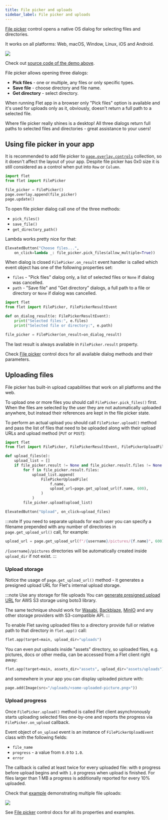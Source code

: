 ```yaml
---
title: File picker and uploads
sidebar_label: File picker and uploads
---
```


[File picker](/docs/controls/filepicker) control opens a native OS dialog for selecting files and directories.

It works on all platforms: Web, macOS, Window, Linux, iOS and Android.

<img src="/img/docs/controls/file-picker/file-picker-all-modes-demo.png" className="screenshot-80" />

Check out [source code of the demo above](https://github.com/flet-dev/examples/blob/main/python/controls/file-picker/file-picker-all-modes.py).

File picker allows opening three dialogs:

* **Pick files** - one or multiple, any files or only specific types.
* **Save file** - choose directory and file name.
* **Get directory** - select directory.

When running Flet app in a browser only "Pick files" option is available and it's used for uploads only as it, obviously, doesn't return a full path to a selected file.

Where file picker really shines is a desktop! All three dialogs return full paths to selected files and directories - great assistance to your users!

## Using file picker in your app

It is recommended to add file picker to [`page.overlay.controls`](/docs/controls/page#overlay) collection, so it doesn't affect the layout of your app. Despite file picker has 0x0 size it is still considered as a control when put into `Row` or `Column`.

```python
import flet
from flet import FilePicker

file_picker = FilePicker()
page.overlay.append(file_picker)
page.update()
```

To open file picker dialog call one of the three methods:

* `pick_files()`
* `save_file()`
* `get_directory_path()`

Lambda works pretty nice for that:

```python
ElevatedButton("Choose files...",
    on_click=lambda _: file_picker.pick_files(allow_multiple=True))
```

When dialog is closed `FilePicker.on_result` event handler is called which event object has one of the following properties set:

* `files` - "Pick files" dialog only, a list of selected files or `None` if dialog was cancelled.
* `path` - "Save file" and "Get directory" dialogs, a full path to a file or directory or `None` if dialog was cancelled.

```python
import flet
from flet import FilePicker, FilePickerResultEvent

def on_dialog_result(e: FilePickerResultEvent):
    print("Selected files:", e.files)
    print("Selected file or directory:", e.path)

file_picker = FilePicker(on_result=on_dialog_result)
```

The last result is always available in `FilePicker.result` property.

Check [File picker](/docs/controls/filepicker) control docs for all available dialog methods and their parameters.

## Uploading files

File picker has built-in upload capabilities that work on all platforms and the web.

To upload one or more files you should call `FilePicker.pick_files()` first.
When the files are selected by the user they are not automatically uploaded anywhere, but instead their references are kept in the file picker state.

To perform an actual upload you should call `FilePicker.upload()` method and pass the list of files that need to be uploaded along with their upload URLs and upload method (`PUT` or `POST`):

```python
import flet
from flet import FilePicker, FilePickerResultEvent, FilePickerUploadFile

def upload_files(e):
    upload_list = []
    if file_picker.result != None and file_picker.result.files != None:
        for f in file_picker.result.files:
            upload_list.append(
                FilePickerUploadFile(
                    f.name,
                    upload_url=page.get_upload_url(f.name, 600),
                )
            )
        file_picker.upload(upload_list)

ElevatedButton("Upload", on_click=upload_files)
```

:::note
If you need to separate uploads for each user you can specify a filename prepended with any number of directories in `page.get_upload_url()` call, for example:

```python
upload_url = page.get_upload_url(f"/{username}/pictures/{f.name}", 600)
```

`/{username}/pictures` directories will be automatically created inside `upload_dir` if not exist.
:::

### Upload storage

Notice the usage of `page.get_upload_url()` method - it generates a presigned upload URL for Flet's internal upload storage.

:::note Use any storage for file uploads
You can [generate presigned upload URL](https://boto3.amazonaws.com/v1/documentation/api/latest/guide/s3-presigned-urls.html#generating-a-presigned-url-to-upload-a-file) for AWS S3 storage using boto3 library.

The same technique should work for [Wasabi](https://wasabi.com/), [Backblaze](https://www.backblaze.com/), [MinIO](https://min.io/) and any other  storage providers with S3-compatible API.
:::

To enable Flet saving uploaded files to a directory provide full or relative path to that directory in `flet.app()` call:

```python
flet.app(target=main, upload_dir="uploads")
```

You can even put uploads inside "assets" directory, so uploaded files, e.g. pictures, docs or other media, can be accessed from a Flet client right away:

```python
flet.app(target=main, assets_dir="assets", upload_dir="assets/uploads")
```

and somewhere in your app you can display uploaded picture with:

```python
page.add(Image(src="/uploads/<some-uploaded-picture.png>"))
```

### Upload progress

Once `FilePicker.upload()` method is called Flet client asynchronously starts uploading selected files one-by-one and reports the progress via `FilePicker.on_upload` callback.

Event object of `on_upload` event is an instance of `FilePickerUploadEvent` class with the following fields:

* `file_name`
* `progress` - a value from `0.0` to `1.0`.
* `error`

The callback is called at least twice for every uploaded file: with `0` progress before upload begins and with `1.0` progress when upload is finished. For files larger than 1 MB a progress is additionally reported for every 10% uploaded.

Check that [example](https://github.com/flet-dev/examples/blob/main/python/controls/file-picker/file-picker-upload-progress.py) demonstrating multiple file uploads:

<img src="/img/docs/controls/file-picker/file-picker-multiple-uploads.png" className="screenshot-40" />

See [File picker](/docs/controls/filepicker) control docs for all its properties and examples.